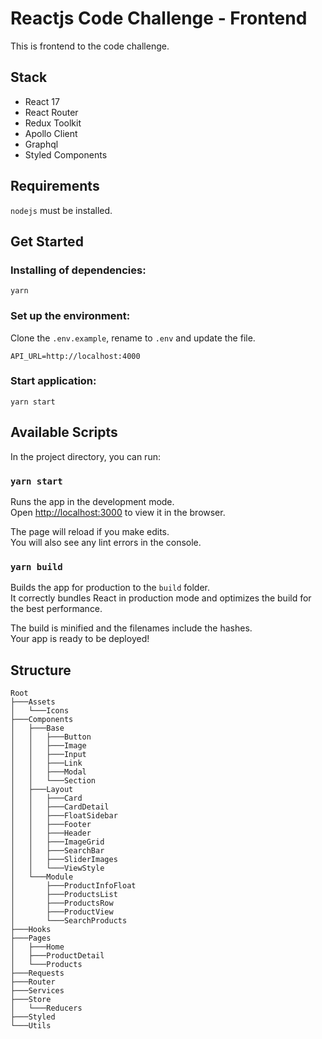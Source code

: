# Reactjs Code Challenge - Frontend

This is frontend to the code challenge.

## Stack

- React 17
- React Router
- Redux Toolkit
- Apollo Client
- Graphql
- Styled Components

## Requirements

`nodejs` must be installed.

## Get Started

### Installing of dependencies:

```
yarn
```

### Set up the environment:

Clone the `.env.example`, rename to `.env` and update the file.

```
API_URL=http://localhost:4000
```

### Start application:

```
yarn start
```

## Available Scripts

In the project directory, you can run:

### `yarn start`

Runs the app in the development mode.\
Open [http://localhost:3000](http://localhost:3000) to view it in the browser.

The page will reload if you make edits.\
You will also see any lint errors in the console.

### `yarn build`

Builds the app for production to the `build` folder.\
It correctly bundles React in production mode and optimizes the build for the best performance.

The build is minified and the filenames include the hashes.\
Your app is ready to be deployed!

## Structure

```
Root
├───Assets
│   └───Icons
├───Components
│   ├───Base
│   │   ├───Button
│   │   ├───Image
│   │   ├───Input
│   │   ├───Link
│   │   ├───Modal
│   │   └───Section
│   ├───Layout
│   │   ├───Card
│   │   ├───CardDetail
│   │   ├───FloatSidebar
│   │   ├───Footer
│   │   ├───Header
│   │   ├───ImageGrid
│   │   ├───SearchBar
│   │   ├───SliderImages
│   │   └───ViewStyle
│   └───Module
│       ├───ProductInfoFloat
│       ├───ProductsList
│       ├───ProductsRow
│       ├───ProductView
│       └───SearchProducts
├───Hooks
├───Pages
│   ├───Home
│   ├───ProductDetail
│   └───Products
├───Requests
├───Router
├───Services
├───Store
│   └───Reducers
├───Styled
└───Utils
```
